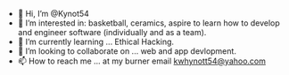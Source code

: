 - 👋 Hi, I’m @Kynot54
- 👀 I’m interested in: basketball, ceramics, aspire to learn how to develop and engineer software (individually and as a team).
- 🌱 I’m currently learning ... Ethical Hacking.
- 💞️ I’m looking to collaborate on ... web and app devlopment.
- 📫 How to reach me ... at my burner email kwhynott54@yahoo.com 
